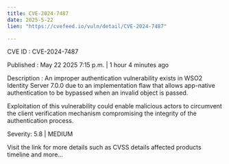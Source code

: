 ```yaml
---
title: CVE-2024-7487
date: 2025-5-22
lien: "https://cvefeed.io/vuln/detail/CVE-2024-7487"

---
```


CVE ID : CVE-2024-7487

Published :  May 22
2025
7:15 p.m. | 1 hour
4 minutes ago

Description : An improper authentication vulnerability exists in WSO2 Identity Server 7.0.0 due to an implementation flaw that allows app-native authentication to be bypassed when an invalid object is passed.

Exploitation of this vulnerability could enable malicious actors to circumvent the client verification mechanism
compromising the integrity of the authentication process.

Severity: 5.8 | MEDIUM

Visit the link for more details
such as CVSS details
affected products
timeline
and more...
